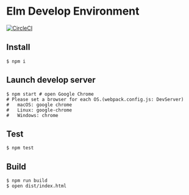 # Elm Develop Environment

[![CircleCI](https://circleci.com/gh/ababup1192/elm-dev-env.svg?style=svg)](https://circleci.com/gh/ababup1192/elm-dev-env)
## Install

```shell
$ npm i
```

## Launch develop server

```shell
$ npm start # open Google Chrome
# Please set a browser for each OS.(webpack.config.js: DevServer)
#   macOS: google chrome
#   Linux: google-chrome
#   Windows: chrome
```

## Test

```shell
$ npm test
```

## Build

```shell
$ npm run build
$ open dist/index.html
```
